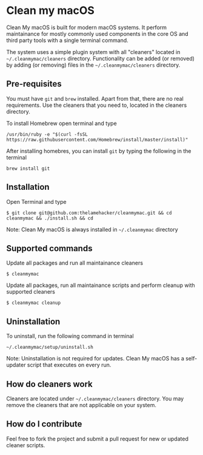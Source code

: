 # Clean my macOS

Clean My macOS is built for modern macOS systems. It perform maintainance for mostly commonly used components in the core OS and third party tools with a single terminal command.

The system uses a simple plugin system with all "cleaners" located in `~/.cleanmymac/cleaners` directory. Functionality can be added (or removed) by adding (or removing) files in the `~/.cleanmymac/cleaners` directory.

## Pre-requisites

You must have `git` and `brew` installed. Apart from that, there are no real requirements. Use the cleaners that you need to, located in the cleaners directory.

To install Homebrew open terminal and type

`/usr/bin/ruby -e "$(curl -fsSL https://raw.githubusercontent.com/Homebrew/install/master/install)"`

After installing homebres, you can install `git` by typing the following in the terminal

`brew install git`

## Installation

Open Terminal and type

`$ git clone git@github.com:thelamehacker/cleanmymac.git && cd cleanmymac && ./install.sh && cd`

Note: Clean My macOS is always installed in `~/.cleanmymac` directory

## Supported commands

Update all packages and run all maintainance cleaners

`$ cleanmymac`

Update all packages, run all maintainance scripts and perform cleanup with supported cleaners

`$ cleanmymac cleanup`

## Uninstallation

To uninstall, run the following command in terminal

`~/.cleanmymac/setup/uninstall.sh`

Note: Uninstallation is not required for updates. Clean My macOS has a self-updater script that executes on every run.

## How do cleaners work

Cleaners are located under `~/.cleanmymac/cleaners` directory. You may remove the cleaners that are not applicable on your system.

## How do I contribute

Feel free to fork the project and submit a pull request for new or updated cleaner scripts.
